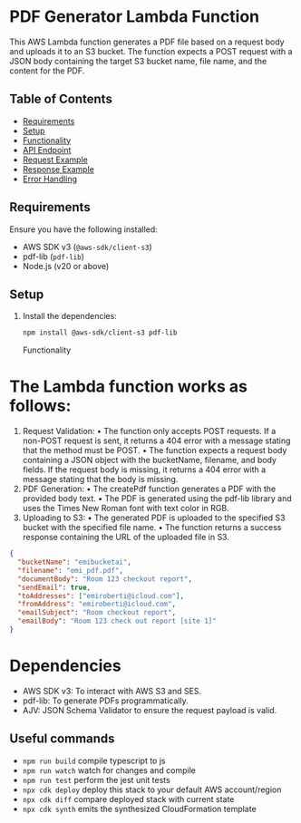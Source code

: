 # PDF Generator Lambda Function

This AWS Lambda function generates a PDF file based on a request body and uploads it to an S3 bucket. The function expects a POST request with a JSON body containing the target S3 bucket name, file name, and the content for the PDF.

## Table of Contents

- [Requirements](#requirements)
- [Setup](#setup)
- [Functionality](#functionality)
- [API Endpoint](#api-endpoint)
- [Request Example](#request-example)
- [Response Example](#response-example)
- [Error Handling](#error-handling)

## Requirements

Ensure you have the following installed:

- AWS SDK v3 (`@aws-sdk/client-s3`)
- pdf-lib (`pdf-lib`)
- Node.js (v20 or above)

## Setup

1. Install the dependencies:

   ```bash
   npm install @aws-sdk/client-s3 pdf-lib
   ```

   Functionality

# The Lambda function works as follows:

1. Request Validation:
   • The function only accepts POST requests. If a non-POST request is sent, it returns a 404 error with a message stating that the method must be POST.
   • The function expects a request body containing a JSON object with the bucketName, filename, and body fields. If the request body is missing, it returns a 404 error with a message stating that the body is missing.
2. PDF Generation:
   • The createPdf function generates a PDF with the provided body text.
   • The PDF is generated using the pdf-lib library and uses the Times New Roman font with text color in RGB.
3. Uploading to S3:
   • The generated PDF is uploaded to the specified S3 bucket with the specified file name.
   • The function returns a success response containing the URL of the uploaded file in S3.

```json
{
  "bucketName": "emibucketai",
  "filename": "emi_pdf.pdf",
  "documentBody": "Room 123 checkout report",
  "sendEmail": true,
  "toAddresses": ["emiroberti@icloud.com"],
  "fromAddress": "emiroberti@icloud.com",
  "emailSubject": "Room checkout report",
  "emailBody": "Room 123 check out report [site 1]"
}
```

# Dependencies

- AWS SDK v3: To interact with AWS S3 and SES.
- pdf-lib: To generate PDFs programmatically.
- AJV: JSON Schema Validator to ensure the request payload is valid.

## Useful commands

- `npm run build` compile typescript to js
- `npm run watch` watch for changes and compile
- `npm run test` perform the jest unit tests
- `npx cdk deploy` deploy this stack to your default AWS account/region
- `npx cdk diff` compare deployed stack with current state
- `npx cdk synth` emits the synthesized CloudFormation template
